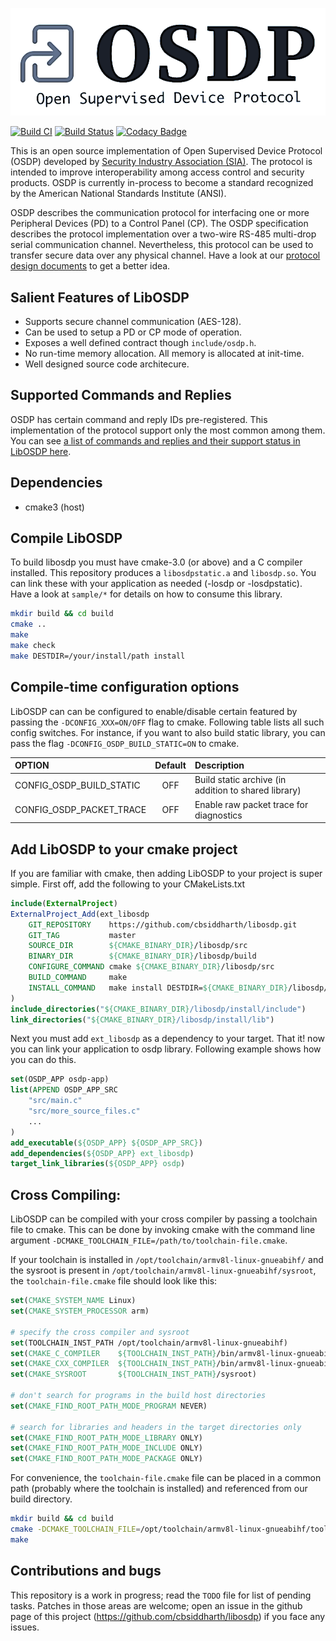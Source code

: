 ![OSDP - Open Supervised Device Protocol][4]

[![Build CI][9]][10] [![Build Status][1]][2] [![Codacy Badge][7]][8]

This is an open source implementation of Open Supervised Device Protocol (OSDP)
developed by [Security Industry Association (SIA)][3]. The protocol is intended
to improve interoperability among access control and security products. OSDP
is currently in-process to become a standard recognized by the American National
Standards Institute (ANSI).

OSDP describes the communication protocol for interfacing one or more Peripheral
Devices (PD) to a Control Panel (CP). The OSDP specification describes the
protocol implementation over a two-wire RS-485 multi-drop serial communication
channel. Nevertheless, this protocol can be used to transfer secure data over
any physical channel. Have a look at our [protocol design documents][5] to get
a better idea.

## Salient Features of LibOSDP

- Supports secure channel communication (AES-128).
- Can be used to setup a PD or CP mode of operation.
- Exposes a well defined contract though `include/osdp.h`.
- No run-time memory allocation. All memory is allocated at init-time.
- Well designed source code architecure.

## Supported Commands and Replies

OSDP has certain command and reply IDs pre-registered. This implementation of
the protocol support only the most common among them. You can see [a list of
commands and replies and their support status in LibOSDP here][6].

## Dependencies

* cmake3 (host)

## Compile LibOSDP

To build libosdp you must have cmake-3.0 (or above) and a C compiler installed.
This repository produces a `libosdpstatic.a` and `libosdp.so`. You can link
these with your application as needed (-losdp or -losdpstatic). Have a look at
`sample/*` for details on how to consume this library.

```sh
mkdir build && cd build
cmake ..
make
make check
make DESTDIR=/your/install/path install
```

## Compile-time configuration options

LibOSDP can can be configured to enable/disable certain featured by passing the
`-DCONFIG_XXX=ON/OFF` flag to cmake. Following table lists all such config
switches.  For instance, if you want to also build static library, you can pass
the flag `-DCONFIG_OSDP_BUILD_STATIC=ON` to cmake.

| OPTION                           | Default | Description                                            |
|:---------------------------------|:-------:|:-------------------------------------------------------|
| CONFIG_OSDP_BUILD_STATIC         |   OFF   | Build static archive (in addition to shared library)   |
| CONFIG_OSDP_PACKET_TRACE         |   OFF   | Enable raw packet trace for diagnostics                |

## Add LibOSDP to your cmake project

If you are familiar with cmake, then adding LibOSDP to your project is super
simple. First off, add the following to your CMakeLists.txt

```cmake
include(ExternalProject)
ExternalProject_Add(ext_libosdp
	GIT_REPOSITORY    https://github.com/cbsiddharth/libosdp.git
	GIT_TAG           master
	SOURCE_DIR        ${CMAKE_BINARY_DIR}/libosdp/src
	BINARY_DIR        ${CMAKE_BINARY_DIR}/libosdp/build
	CONFIGURE_COMMAND cmake ${CMAKE_BINARY_DIR}/libosdp/src
	BUILD_COMMAND     make
	INSTALL_COMMAND   make install DESTDIR=${CMAKE_BINARY_DIR}/libosdp/install
)
include_directories("${CMAKE_BINARY_DIR}/libosdp/install/include")
link_directories("${CMAKE_BINARY_DIR}/libosdp/install/lib")
```

Next you must add `ext_libosdp` as a dependency to your target. That it! now
you can link your application to osdp library. Following example shows how you
can do this.

```cmake
set(OSDP_APP osdp-app)
list(APPEND OSDP_APP_SRC
    "src/main.c"
    "src/more_source_files.c"
    ...
)
add_executable(${OSDP_APP} ${OSDP_APP_SRC})
add_dependencies(${OSDP_APP} ext_libosdp)
target_link_libraries(${OSDP_APP} osdp)
```

## Cross Compiling:

LibOSDP can be compiled with your cross compiler by passing a toolchain file to
cmake. This can be done by invoking cmake with the command line argument
`-DCMAKE_TOOLCHAIN_FILE=/path/to/toolchain-file.cmake`.

If your toolchain is installed in `/opt/toolchain/armv8l-linux-gnueabihf/` and
the sysroot is present in `/opt/toolchain/armv8l-linux-gnueabihf/sysroot`, the
`toolchain-file.cmake` file should look like this:

```cmake
set(CMAKE_SYSTEM_NAME Linux)
set(CMAKE_SYSTEM_PROCESSOR arm)

# specify the cross compiler and sysroot
set(TOOLCHAIN_INST_PATH /opt/toolchain/armv8l-linux-gnueabihf)
set(CMAKE_C_COMPILER    ${TOOLCHAIN_INST_PATH}/bin/armv8l-linux-gnueabihf-gcc)
set(CMAKE_CXX_COMPILER  ${TOOLCHAIN_INST_PATH}/bin/armv8l-linux-gnueabihf-g++)
set(CMAKE_SYSROOT       ${TOOLCHAIN_INST_PATH}/sysroot)

# don't search for programs in the build host directories
set(CMAKE_FIND_ROOT_PATH_MODE_PROGRAM NEVER)

# search for libraries and headers in the target directories only
set(CMAKE_FIND_ROOT_PATH_MODE_LIBRARY ONLY)
set(CMAKE_FIND_ROOT_PATH_MODE_INCLUDE ONLY)
set(CMAKE_FIND_ROOT_PATH_MODE_PACKAGE ONLY)
```

For convenience, the `toolchain-file.cmake` file can be placed in a common path
(probably where the toolchain is installed) and referenced from our build
directory.

```sh
mkdir build && cd build
cmake -DCMAKE_TOOLCHAIN_FILE=/opt/toolchain/armv8l-linux-gnueabihf/toolchain-file.cmake ..
make
```

## Contributions and bugs

This repository is a work in progress; read the `TODO` file for list of pending
tasks. Patches in those areas are welcome; open an issue in the github page of
this project (https://github.com/cbsiddharth/libosdp) if you face any issues.

[1]: https://travis-ci.org/cbsiddharth/libosdp.svg?branch=master
[2]: https://travis-ci.org/cbsiddharth/libosdp
[3]: https://www.securityindustry.org/industry-standards/open-supervised-device-protocol/
[4]: doc/osdp-logo.png
[5]: doc/README.md
[6]: doc/osdp-commands-and-replies.md
[7]: https://api.codacy.com/project/badge/Grade/7b6f389d4fbf46a692b64d3e82452af9
[8]: https://app.codacy.com/manual/siddharth_6/libosdp?utm_source=github.com&utm_medium=referral&utm_content=cbsiddharth/libosdp&utm_campaign=Badge_Grade_Dashboard
[9]: https://github.com/cbsiddharth/libosdp/workflows/Build%20CI/badge.svg
[10]: https://github.com/cbsiddharth/libosdp/actions?query=workflow%3A%22Build+CI%22